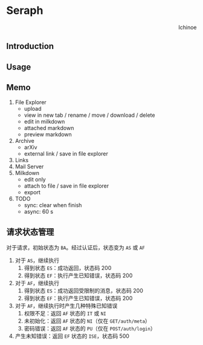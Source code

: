 # Seraph

<p align="right"> Ichinoe </p>

## Introduction

## Usage

## Memo

1. File Explorer
    - upload
    - view in new tab / rename / move / download / delete
    - edit in milkdown
    - attached markdown
    - preview markdown
2. Archive
    - arXiv
    - external link / save in file explorer
3. Links
4. Mail Server
5. Milkdown
    - edit only
    - attach to file / save in file explorer
    - export
6. TODO
    - sync: clear when finish
    - async: 60 s

## 请求状态管理

对于请求，初始状态为 `BA`。经过认证后，状态变为 `AS` 或 `AF`

1. 对于 `AS`，继续执行
    1. 得到状态 `ES`：成功返回，状态码 200
    2. 得到状态 `EF`：执行产生已知错误，状态码 200
2. 对于 `AF`，继续执行
    1. 得到状态 `ES`：成功返回受限制的消息，状态码 200
    2. 得到状态 `EF`：执行产生已知错误，状态码 200
3. 对于 `AF`，继续执行时产生几种特殊已知错误
    1. 权限不足：返回 `AF` 状态的 `IT` 或 `NI`
    2. 未初始化：返回 `AF` 状态的 `NI`（仅在 `GET/auth/meta`）
    3. 密码错误：返回 `AF` 状态的 `PU`（仅在 `POST/auth/login`）
4. 产生未知错误：返回 `EF` 状态的 `ISE`，状态码 500
